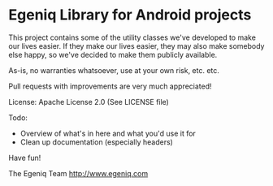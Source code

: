 Egeniq Library for Android projects
===================================

This project contains some of the utility classes we've developed to make our lives easier. If they make our lives easier, they may also make somebody else happy, so we've decided to make them publicly available.

As-is, no warranties whatsoever, use at your own risk, etc. etc.

Pull requests with improvements are very much appreciated!

License: Apache License 2.0 (See LICENSE file)

Todo:
* Overview of what's in here and what you'd use it for
* Clean up documentation (especially headers)

Have fun!

The Egeniq Team
http://www.egeniq.com
